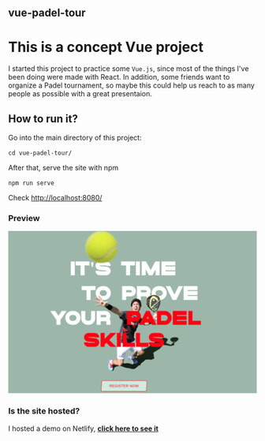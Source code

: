 ## vue-padel-tour
# This is a concept Vue project

I started this project to practice some `Vue.js`, since most of the things I've been doing were made with React. 
In addition, some friends want to organize a Padel tournament, so maybe this could help us reach to as many people as possible with a great presentaion.

## How to run it?
Go into the main directory of this project:
```
cd vue-padel-tour/
```

After that, serve the site with npm

```
npm run serve
```

Check [http://localhost:8080/](http://localhost:8080/)


### Preview
![](preview-concept.png)


### Is the site hosted?

I hosted a demo on Netlify, **[click here to see it](https://brilliant-sopapillas-865387.netlify.app/)**
